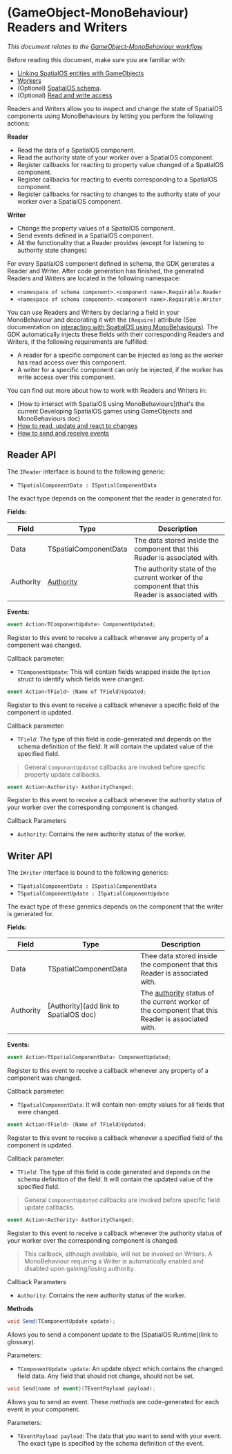 [//]: # (Doc of docs reference 6.1)
[//]: # (TODO - Tech writer pass)
[//]: # (TODO - See if `option` struct needs defining)

# (GameObject-MonoBehaviour) Readers and Writers
_This document relates to the [GameObject-MonoBehaviour workflow](../intro-workflows-spos-entities.md#spatialos-entities)._

Before reading this document, make sure you are familiar with:
  * [Linking SpatialOS entities with GameObjects](./linking-spos-entities-gameobjects.md)
  * [Workers](../workers/workers-in-the-gdk.md)
  * (Optional) [SpatialOS schema](../glossary.md#schema).
  * (Optional) [Read and write access](../glossary.md#authority)

Readers and Writers allow you to inspect and change the state of SpatialOS components using MonoBehaviours by letting you perform the following actions:

**Reader**
- Read the data of a SpatialOS component.
- Read the authority state of your worker over a SpatialOS component.
- Register callbacks for reacting to property value changed of a SpatialOS component.
- Register callbacks for reacting to events corresponding to a SpatialOS component.
- Register callbacks for reacting to changes to the authority state of your worker over a SpatialOS component.

**Writer**
- Change the property values of a SpatialOS component.
- Send events defined in a SpatialOS component.
- All the functionality that a Reader provides (except for listening to authority state changes)

For every SpatialOS component defined in schema, the GDK generates a Reader and Writer. After code generation has finished, the generated Readers and Writers are located in the following namespace:

- `<namespace of schema component>.<component name>.Requirable.Reader`
- `<namespace of schema component>.<component name>.Requirable.Writer`

You can use Readers and Writers by declaring a field in your MonoBehaviour and decorating it with the `[Require]` attribute (See documentation on [interacting with SpatialOS using MonoBehaviours)](./interact-spos-monobehaviours.md). The GDK automatically injects these fields with their corresponding Readers and Writers, if the following requirements are fulfilled:
  * A reader for a specific component can be injected as long as the worker has read access over this component.
  * A writer for a specific component can only be injected, if the worker has write access over this component.

You can find out more about how to work with Readers and Writers in:
  * [How to interact with SpatialOS using MonoBehaviours](that's the current Developing SpatialOS games using GameObjects and MonoBehaviours doc)
  * [How to read, update and react to changes](reading-and-writing-component-data.md)
  * [How to send and receive events](sending-receiving-events.md)

## Reader API
The `IReader` interface is bound to the following generic:
  * `TSpatialComponentData : ISpatialComponentData`

The exact type depends on the component that the reader is generated for.

**Fields:**

| Field         	| Type               	| Description                	|
|-------------------|------------------------|--------------------------------|
| Data  	| TSpatialComponentData              	| The data stored inside the component that this Reader is associated with. |
| Authority | [Authority](../glossary.md#schema) | The authority state of the current worker of the component that this Reader is associated with. |

**Events:**
```csharp
event Action<TComponentUpdate> ComponentUpdated;
```
Register to this event to receive a callback whenever any property of a
component was changed.

Callback parameter:
  * `TComponentUpdate`: This will contain fields wrapped inside the `Option` struct to identify which fields were changed.

```csharp
event Action<TField> {Name of TField}Updated;
```
Register to this event to receive a callback whenever a specific field of the
component is updated.

Callback parameter:
  * `TField`: The type of this field is code-generated and depends on the schema definition of the field. It will contain the updated value of the specified field.

> General `ComponentUpdated` callbacks are invoked before specific property update callbacks.

```csharp
event Action<Authority> AuthorityChanged;
```
Register to this event to receive a callback whenever the authority
status of your worker over the corresponding component is changed.

Callback Parameters
  * `Authority`: Contains the new authority status of the worker.

## Writer API
The `IWriter` interface is bound to the following generics:
  * `TSpatialComponentData : ISpatialComponentData`
  * `TSpatialComponentUpdate : ISpatialComponentUpdate`

The exact type of these generics depends on the component that the writer is generated for.

**Fields:**

| Field         	| Type               	| Description                	|
|-------------------|------------------------|--------------------------------|
| Data  	| TSpatialComponentData              	| Thee data stored inside the component that this Reader is associated with. |
| Authority | [Authority](add link to SpatialOS doc) | The [authority]() status of the current worker of the component that this Reader is associated with. |


**Events:**
```csharp
event Action<TSpatialComponentData> ComponentUpdated;
```
Register to this event to receive a callback whenever any property of a
component was changed.

Callback parameter:
  * `TSpatialComponentData`: It will contain non-empty values for all fields that were changed.

```csharp
event Action<TField> {Name of TField}Updated;
```
Register to this event to receive a callback whenever a specified field of the
component is updated.

Callback parameter:
  * `TField`: The type of this field is code generated and depends on the schema definition of the field. It will contain the updated value of the specified field.

> General `ComponentUpdated` callbacks are invoked before specific field update callbacks.

```csharp
event Action<Authority> AuthorityChanged;
```
Register to this event to receive a callback whenever the authority
status of your worker over the corresponding component is changed.

> This callback, although available, will not be invoked on Writers. A MonoBehaviour requiring a Writer is automatically enabled and disabled upon gaining/losing authority.

Callback Parameters
  * `Authority`: Contains the new authority status of the worker.

**Methods**
```csharp
void Send(TComponentUpdate update);
```
Allows you to send a component update to the [SpatialOS Runtime](link to glossary).

Parameters:
  * `TComponentUpdate update`:  An update object which contains the changed field data. Any field that should not change, should not be set.

```csharp
void Send{name of event}(TEventPayload payload);
```

Allows you to send an event. These methods are code-generated for each event in your component.

Parameters:
  * `TEventPayload payload`: The data that you want to send with your event. The exact type is specified by the schema definition of the event.
